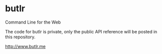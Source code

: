 butlr
=====

Command Line for the Web

The code for butlr is private, only the public API reference will be posted in this repository.

http://www.butlr.me
